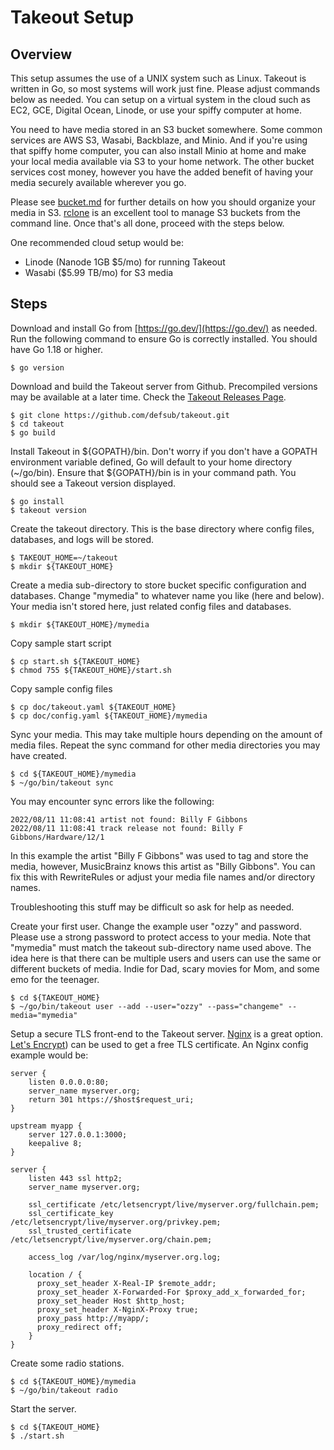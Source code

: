 # Takeout Setup

## Overview

This setup assumes the use of a UNIX system such as Linux. Takeout is written
in Go, so most systems will work just fine. Please adjust commands below as
needed. You can setup on a virtual system in the cloud such as EC2, GCE,
Digital Ocean, Linode, or use your spiffy computer at home.

You need to have media stored in an S3 bucket somewhere. Some common services
are AWS S3, Wasabi, Backblaze, and Minio. And if you're using that spiffy home
computer, you can also install Minio at home and make your local media
available via S3 to your home network. The other bucket services cost money,
however you have the added benefit of having your media securely available
wherever you go.

Please see [bucket.md](bucket.md) for further details on how you should
organize your media in S3. [rclone](https://rclone.org) is an excellent tool to
manage S3 buckets from the command line. Once that's all done, proceed with the
steps below.

One recommended cloud setup would be:
* Linode (Nanode 1GB $5/mo) for running Takeout
* Wasabi ($5.99 TB/mo) for S3 media

## Steps

Download and install Go from [https://go.dev/](https://go.dev/) as needed. Run
the following command to ensure Go is correctly installed. You should have Go
1.18 or higher.

```console
$ go version
```

Download and build the Takeout server from Github. Precompiled versions may be
available at a later time. Check the [Takeout Releases Page](https://github.com/defsub/takeout/releases).

```console
$ git clone https://github.com/defsub/takeout.git
$ cd takeout
$ go build
```

Install Takeout in ${GOPATH}/bin. Don't worry if you don't have a GOPATH
environment variable defined, Go will default to your home directory
(~/go/bin). Ensure that ${GOPATH}/bin is in your command path. You should see a
Takeout version displayed.

```console
$ go install
$ takeout version
```

Create the takeout directory. This is the base directory where config files,
databases, and logs will be stored.

```console
$ TAKEOUT_HOME=~/takeout
$ mkdir ${TAKEOUT_HOME}
```

Create a media sub-directory to store bucket specific configuration and
databases.  Change "mymedia" to whatever name you like (here and below). Your
media isn't stored here, just related config files and databases.

```console
$ mkdir ${TAKEOUT_HOME}/mymedia
```

Copy sample start script

```console
$ cp start.sh ${TAKEOUT_HOME}
$ chmod 755 ${TAKEOUT_HOME}/start.sh
```

Copy sample config files

```console
$ cp doc/takeout.yaml ${TAKEOUT_HOME}
$ cp doc/config.yaml ${TAKEOUT_HOME}/mymedia
```
Sync your media. This may take multiple hours depending on the amount of media
files. Repeat the sync command for other media directories you may have
created.

```console
$ cd ${TAKEOUT_HOME}/mymedia
$ ~/go/bin/takeout sync
```

You may encounter sync errors like the following:

    2022/08/11 11:08:41 artist not found: Billy F Gibbons
	2022/08/11 11:08:41 track release not found: Billy F Gibbons/Hardware/12/1

In this example the artist "Billy F Gibbons" was used to tag and store the
media, however, MusicBrainz knows this artist as "Billy Gibbons". You can fix
this with RewriteRules or adjust your media file names and/or directory names.

Troubleshooting this stuff may be difficult so ask for help as needed.

Create your first user. Change the example user "ozzy" and password. Please use
a strong password to protect access to your media. Note that "mymedia" must
match the takeout sub-directory name used above. The idea here is that there
can be multiple users and users can use the same or different buckets of
media. Indie for Dad, scary movies for Mom, and some emo for the teenager.

```console
$ cd ${TAKEOUT_HOME}
$ ~/go/bin/takeout user --add --user="ozzy" --pass="changeme" --media="mymedia"
```

Setup a secure TLS front-end to the Takeout server. [Nginx](http://nginx.org/)
is a great option. [Let's Encrypt](https://letsencrypt.org/)) can be used to
get a free TLS certificate. An Nginx config example would be:

    server {
        listen 0.0.0.0:80;
        server_name myserver.org;
        return 301 https://$host$request_uri;
    }

    upstream myapp {
        server 127.0.0.1:3000;
        keepalive 8;
    }

    server {
        listen 443 ssl http2;
        server_name myserver.org;

        ssl_certificate /etc/letsencrypt/live/myserver.org/fullchain.pem;
        ssl_certificate_key /etc/letsencrypt/live/myserver.org/privkey.pem;
        ssl_trusted_certificate /etc/letsencrypt/live/myserver.org/chain.pem;

        access_log /var/log/nginx/myserver.org.log;

        location / {
          proxy_set_header X-Real-IP $remote_addr;
          proxy_set_header X-Forwarded-For $proxy_add_x_forwarded_for;
          proxy_set_header Host $http_host;
          proxy_set_header X-NginX-Proxy true;
          proxy_pass http://myapp/;
          proxy_redirect off;
        }
    }

Create some radio stations.

```console
$ cd ${TAKEOUT_HOME}/mymedia
$ ~/go/bin/takeout radio
```

Start the server.

```console
$ cd ${TAKEOUT_HOME}
$ ./start.sh
```
